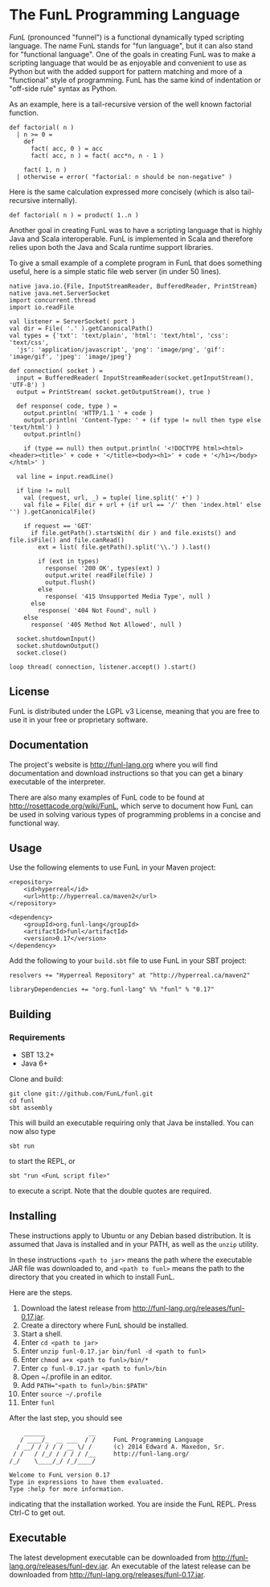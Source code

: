 # The FunL Programming Language

*FunL* (pronounced "funnel") is a functional dynamically typed scripting language. The name FunL stands for "fun language", but it can also stand for "functional language".  One of the goals in creating FunL was to make a scripting language that would be as enjoyable and convenient to use as Python but with the added support for pattern matching and more of a "functional" style of programming.  FunL has the same kind of indentation or "off-side rule" syntax as Python.

As an example, here is a tail-recursive version of the well known factorial function.

    def factorial( n )
      | n >= 0 =
        def
          fact( acc, 0 ) = acc
          fact( acc, n ) = fact( acc*n, n - 1 )

        fact( 1, n )
      | otherwise = error( "factorial: n should be non-negative" )

Here is the same calculation expressed more concisely (which is also tail-recursive internally).

    def factorial( n ) = product( 1..n )

Another goal in creating FunL was to have a scripting language that is highly Java and Scala interoperable.  FunL is implemented in Scala and therefore relies upon both the Java and Scala runtime support libraries.

To give a small example of a complete program in FunL that does something useful, here is a simple static file web server (in under 50 lines).

    native java.io.{File, InputStreamReader, BufferedReader, PrintStream}
    native java.net.ServerSocket
    import concurrent.thread
    import io.readFile

    val listener = ServerSocket( port )
    val dir = File( '.' ).getCanonicalPath()
    val types = {'txt': 'text/plain', 'html': 'text/html', 'css': 'text/css',
      'js': 'application/javascript', 'png': 'image/png', 'gif': 'image/gif', 'jpeg': 'image/jpeg'}

    def connection( socket ) =
      input = BufferedReader( InputStreamReader(socket.getInputStream(), 'UTF-8') )
      output = PrintStream( socket.getOutputStream(), true )

      def response( code, type ) =
        output.println( 'HTTP/1.1 ' + code )
        output.println( 'Content-Type: ' + (if type != null then type else 'text/html') )
        output.println()
        
        if (type == null) then output.println( '<!DOCTYPE html><html><header><title>' + code + '</title><body><h1>' + code + '</h1></body></html>' )

      val line = input.readLine()

      if line != null
        val (request, url, _) = tuple( line.split(' +') )
        val file = File( dir + url + (if url == '/' then 'index.html' else '') ).getCanonicalFile()

        if request == 'GET'
          if file.getPath().startsWith( dir ) and file.exists() and file.isFile() and file.canRead()
            ext = list( file.getPath().split('\\.') ).last()
            
            if (ext in types)
              response( '200 OK', types(ext) )
              output.write( readFile(file) )
              output.flush()
            else
              response( '415 Unsupported Media Type', null )
          else
            response( '404 Not Found', null )
        else
          response( '405 Method Not Allowed', null )

      socket.shutdownInput()
      socket.shutdownOutput()
      socket.close()

    loop thread( connection, listener.accept() ).start()

## License

FunL is distributed under the LGPL v3 License, meaning that you are free to use it in your free or proprietary software.


## Documentation

The project's website is <http://funl-lang.org> where you will find documentation and download instructions so that you can get a binary executable of the interpreter.

There are also many examples of FunL code to be found at <http://rosettacode.org/wiki/FunL>, which serve to document how FunL can be used in solving various types of programming problems in a concise and functional way.


## Usage

Use the following elements to use FunL in your Maven project:

	<repository>
		<id>hyperreal</id>
		<url>http://hyperreal.ca/maven2</url>
	</repository>

	<dependency>
		<groupId>org.funl-lang</groupId>
		<artifactId>funl</artifactId>
		<version>0.17</version>
	</dependency>

Add the following to your `build.sbt` file to use FunL in your SBT project:

	resolvers += "Hyperreal Repository" at "http://hyperreal.ca/maven2"

	libraryDependencies += "org.funl-lang" %% "funl" % "0.17"


## Building

### Requirements

- SBT 13.2+
- Java 6+

Clone and build:

	git clone git://github.com/FunL/funl.git
	cd funl
	sbt assembly

This will build an executable requiring only that Java be installed.  You can now also type

	sbt run

to start the REPL, or

	sbt "run <FunL script file>"

to execute a script.  Note that the double quotes are required.


## Installing

These instructions apply to Ubuntu or any Debian based distribution.  It is assumed that Java is installed and in your PATH, as well as the `unzip` utility.

In these instructions `<path to jar>` means the path where the executable JAR file was downloaded to, and `<path to funl>` means the path to the directory that you created in which to install FunL.

Here are the steps.

1.  Download the latest release from <http://funl-lang.org/releases/funl-0.17.jar>.
2.  Create a directory where FunL should be installed.
2.  Start a shell.
3.  Enter `cd <path to jar>`
4.  Enter `unzip funl-0.17.jar bin/funl -d <path to funl>`
5.  Enter `chmod a+x <path to funl>/bin/*`
6.  Enter `cp funl-0.17.jar <path to funl>/bin`
7.  Open ~/.profile in an editor.
8.  Add `PATH="<path to funl>/bin:$PATH"`
9.  Enter `source ~/.profile`
10. Enter `funl`

After the last step, you should see

```
    ______            __
   / ____/_  __ ___  / /     FunL Programming Language
  / __/ / / / / __ \/ /      (c) 2014 Edward A. Maxedon, Sr.
 / /   / /_/ / / / / /__     http://funl-lang.org/
/_/    \____/_/ /_/____/                                     

Welcome to FunL version 0.17
Type in expressions to have them evaluated.
Type :help for more information.
```

indicating that the installation worked.  You are inside the FunL REPL.  Press Ctrl-C to get out.


## Executable

The latest development executable can be downloaded from <http://funl-lang.org/releases/funl-dev.jar>.  An executable of the latest release can be downloaded from <http://funl-lang.org/releases/funl-0.17.jar>.
